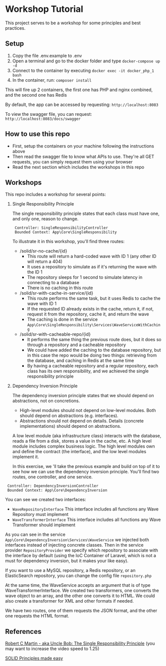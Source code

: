 # Workshop Tutorial
This project serves to be a workshop for some principles and best practices.

## Setup
1. Copy the file .env.example to .env
2. Open a terminal and go to the docker folder and type
`docker-compose up -d`
3. Connect to the container by executing `docker exec -it docker_php_1 bash`
4. In the container, run: `composer install`

This will fire up 2 containers, the first one has PHP and nginx combined, and the second one has Redis

By default, the app can be accessed by requesting:
`http://localhost:8083`

To view the swagger file, you can request:
`http://localhost:8083/docs/swagger`

## How to use this repo
* First, setup the containers on your machine following the instructions above
* Then read the swagger file to know what APIs to use. They're all GET requests, you can simply request them using your browser
* Read the next section which includes the workshops in this repo

## Workshops
This repo includes a workshop for several points:
1. Single Responsibility Principle

   The single responsibility principle states that each class must have one, and only one, reason to change.
   ```
    Controller: SingleResponsibilityController
    Bounded Context: App\Core\SingleResponsibility
   ```
   To illustrate it in this workshop, you'll find three routes:
    * /solid/sr-no-cache/{id}
      * This route will return a hard-coded wave with ID 1 (any other ID will return a 404)
      * It uses a repository to simulate as if it's returning the wave with the ID 1
      * The repository sleeps for 1 second to simulate latency in connecting to a database
      * There is no caching in this route
    * /solid/sr-with-cache-in-service/{id}
      * This route performs the same task, but it uses Redis to cache the wave with ID 1
      * If the requested ID already exists in the cache, return it, if not, request it from the repository, cache it, and return the wave
      * The caching is done in the service `App\Core\SingleResponsibility\Services\WaveServiceWithCaching`
    * /solid/sr-with-cacheable-repo/{id}
      * It performs the same thing the previous route does, but it does so through a repository and a cacheable repository
      * We could have added the caching to the database repository, but in this case the repo would be doing two things: retrieving from the database, and caching in Redis at the same time
      * By having a cacheable repository and a regular repository, each class has its own responsibility, and we achieved the single responsibility principle
    
2. Dependency Inversion Principle
   
   The dependency inversion principle states that we should depend on abstractions, not on concretions.
   * High-level modules should not depend on low-level modules. Both should depend on abstractions (e.g. interfaces).
   * Abstractions should not depend on details. Details (concrete implementations) should depend on abstractions.

   A low level module (aka infrastructure class) interacts with the database, reads a file from a disk, stores a value in the cache, etc.
   A high level module includes complex business logic. 
   The high level modules own and define the contract (the interface), and the low level modules implement it.

   In this exercise, we 'll take the previous example and build on top of it to see how we can use the dependency inversion principle.
   You'll find two routes, one controller, and one service.
   
  ```
   Controller: DependencyInversionController
   Bounded Context: App\Core\DependencyInversion
  ```

   You can see we created two interfaces:
   * `WaveRepositoryInterface` This interface includes all functions any Wave Repository must implement
   * `WaveTransformerInterface` This interface includes all functions any Wave Transformer should implement
   
   As you can see in the service `App\Core\DependencyInversion\Services\WaveService` we injected both interfaces instead of injecting concrete classes.
   Then in the service provider `RepositoryProvider` we specify which repository to associate with the interface by default (using the IoC Container of Laravel, which is not a must for dependency inversion, but it makes your like easy).
   
   If you want to use a MySQL repository, a Redis repository, or an ElasticSearch repository, you can change the config file `repository.php`
   
   At the same time, the WaveService accepts an argument that is of type WaveTransformerInterface. We created two transformers, one converts the wave object to an array, and the other one converts it to HTML. We could also create a transformer for XML and other formats if needed.
   
   We have two routes, one of them requests the JSON format, and the other one requests the HTML format.

## References
[Robert C Martin - aka Uncle Bob: The Single Responsibility Principle](https://www.youtube.com/watch?v=Gt0M_OHKhQE)
(you may want to increase the video speed to 1.25)

[SOLID Principles made easy](https://hackernoon.com/solid-principles-made-easy-67b1246bcdf)
